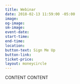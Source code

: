 ```yaml
---
title: Webinar
date: 2018-02-13 11:59:00 -05:00
image: 
og-image: 
sm-image: 
event-date: 
start-time: 
end-time: 
location: 
button-text: Sign Me Up
button-link: 
ticket-price: 
layout: moneycircle
---
```


CONTENT CONTENT